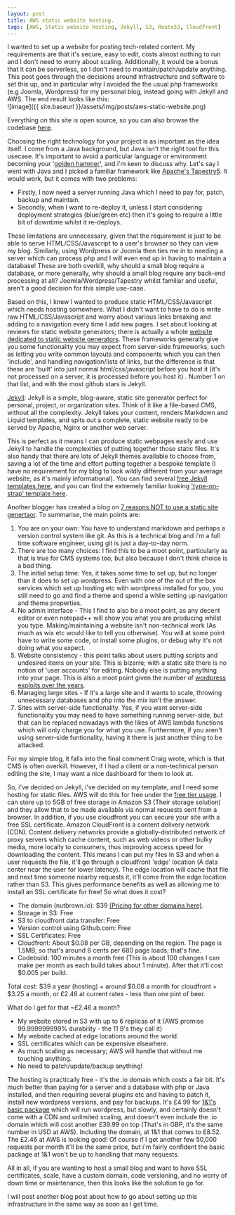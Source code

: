 ```yaml
---
layout: post
title: AWS static website hosting.
tags: [AWS, Static website hosting, Jekyll, S3, Route53, Cloudfront]
---
```

I wanted to set up a website for posting tech-related content. My requirements are that it's secure, easy to edit, costs almost nothing to run and I don't need to worry about scaling. Additionally, it would be a bonus that it can be serverless, so I don't need to maintain/patch/update anything. This post goes through the decisions around infrastructure and software to set this up, and in particular why I avoided the the usual php frameworks (e.g Joomla, Wordpress) for my personal blog, instead going with Jekyll and AWS. The end result looks like this:
<br/>![image]({{ site.baseurl }}/assets/img/posts/aws-static-website.png)

Everything on this site is open source, so you can also browse the codebase [here](https://github.com/NutterzUK/nutbrown "Github project").

Choosing the right technology for your project is as important as the idea itself. I come from a Java background, but Java isn't the right tool for this usecase. It's important to avoid a particular language or environment becoming your '[golden hammer](https://www.exceptionnotfound.net/the-golden-hammer-anti-pattern-primers/ "golden hammer")', and i'm keen to discuss why. Let's say I went with Java and I picked a familiar framework like [Apache's Tapestry5](http://tapestry.apache.org/ "Apache Tapestry"). It would work, but it comes with two problems:
- Firstly, I now need a server running Java which I need to pay for, patch, backup and maintain.
- Secondly, when I want to re-deploy it, unless I start considering deployment strategies (blue/green etc) then it's going to require a little bit of downtime whilst it re-deploys. 

These limitations are unnecessary, given that the requirement is just to be able to serve HTML/CSS/Javascript to a user's browser so they can view my blog. Similarly, using Wordpress or Joomla then ties me in to needing a server which can process php and I will even end up in having to maintain a database! These are both overkill, why should a small blog require a database, or more generally, why should a small blog require any back-end processing at all? Joomla/Wordpress/Tapestry whilst familiar and useful, aren't a good decision for this simple use-case.

Based on this, I knew I wanted to produce static HTML/CSS/Javascript which needs hosting somewhere. What I didn't want to have to do is write raw HTML/CSS/Javascript and worry about various links breaking and adding to a navigation every time I add new pages. I set about looking at reviews for static website generators; there is actually a whole [website dedicated to static website generators](https://www.staticgen.com/ "Static website generators"). These frameworks generally give you some functionality you may expect from server-side frameworks, such as letting you write common layouts and components which you can then 'include', and handling navigation/lists of links, but the difference is that these are 'built' into just normal html/css/javascript before you host it (it's not processed on a server, it is processed before you host it) . Number 1 on that list, and with the most github stars is Jekyll.

[Jekyll](https://jekyllrb.com/ "Jekyll"):
Jekyll is a simple, blog-aware, static site generator perfect for personal, project, or organization sites. Think of it like a file-based CMS, without all the complexity. Jekyll takes your content, renders Markdown and Liquid templates, and spits out a complete, static website ready to be served by Apache, Nginx or another web server.

This is perfect as it means I can produce static webpages easily and use Jekyll to handle the complexities of putting together those static files. It's also handy that there are lots of Jekyll themes available to choose from, saving a lot of the time and effort putting together a bespoke template (I have no requirement for my blog to look wildly different from your average website, as it's mainly informational). You can find several [free Jekyll templates here](http://jekyllthemes.org/ "Free Jekyll Templates"), and you can find the extremely familiar looking ['type-on-strap' template here](http://jekyllthemes.org/themes/Type-on-Strap/ "Type-On-Strap Jekll Template").

Another blogger has created a blog on [7 reasons NOT to use a static site genertaor](https://www.sitepoint.com/7-reasons-not-use-static-site-generator/). To summarise, the main points are:
1. You are on your own: You have to understand markdown and perhaps a version control system like git. As this is a technical blog and i'm a full time software engineer, using git is just a day-to-day norm.
2.  There are too many choices: I find this to be a moot point, particularly as that is true for CMS systems too, but also because I don't think choice is a bad thing.
3. The initial setup time: Yes, it takes some time to set up, but no longer than it does to set up wordpress. Even with one of the out of the box services which set up hosting etc with wordpress installed for you, you still need to go and find a theme and spend a while setting up navigation and theme properties.
4. No admin interface - This I find to also be a moot point, as any decent editor or even notepad++ will show you what you are producing whilst you type. Making/maintaining a website isn't non-technical work (As much as wix etc would like to tell you otherwise). You will at some point have to write some code, or install some plugins, or debug why it's not doing what you expect.
5. Website consistency - this point talks about users putting scripts and undesired items on your site. This is bizarre; with a static site there is no notion of 'user accounts' for editing. Nobody else is putting anything into your page. This is also a moot point given the number of [wordpress exploits over the years](https://premium.wpmudev.org/blog/wordpress-security-exploits/).
6. Managing large sites - If it's a large site and it wants to scale, throwing unnecessary databases and php into the mix isn't the answer.
7. Sites with server-side functionality. Yes, if you want server-side functionality you may need to have something running server-side, but that can be replaced nowadays with the likes of AWS lambda functions which will only charge you for what you use. Furthermore, if you aren't using server-side funtionality, having it there is just another thing to be attacked.

For my simple blog, it falls into the final comment Craig wrote, which is that CMS is often overkill. However, if I had a client or a non-technical person editing the site, I may want a nice dashboard for them to look at.

So, i've decided on Jekyll, i've decided on my template, and I need some hosting for static files. AWS will do this for free under the [free tier usage](https://aws.amazon.com/free/). I can store up to 5GB of free storage in Amazon S3 (Their storage solution) and they allow that to be made available via normal requests sent from a browser. In addition, if you use cloudfront you can secure your site with a free SSL certificate. Amazon CloudFront is a content delivery network (CDN). Content delivery networks provide a globally-distributed network of proxy servers which cache content, such as web videos or other bulky media, more locally to consumers, thus improving access speed for downloading the content. This means I can put my files in S3 and when a user requests the file, it'll go through a cloudfront 'edge' location (A data center near the user for lower latency). The edge location will cache that file and next time someone nearby requests it, it'll come from the edge location rather than S3. This gives performance benefits as well as allowing me to install an SSL certificate for free! So what does it cost?
- The domain (nutbrown.io): $39 [(Pricing for other domains here)](https://d32ze2gidvkk54.cloudfront.net/Amazon_Route_53_Domain_Registration_Pricing_20140731.pdf).
- Storage in S3: Free
- S3 to cloudfront data transfer: Free
- Version control using Github.com: Free
- SSL Certificates: Free
- Cloudfront: About $0.08 per GB, depending on the region. The page is 1.5MB, so that's around 8 cents per 680 page loads; that's fine.
- Codebuild: 100 minutes a month free (This is about 100 changes I can make per month as each build takes about 1 minute). After that it'll cost $0.005 per build.

Total cost: $39 a year (hosting) + around $0.08 a month for cloudfront = $3.25 a month, or £2.46 at current rates - less than one pint of beer.

What do I get for that ~£2.46 a month?
- My website stored in S3 with up to 6 replicas of it (AWS promise 99.999999999% durability - the 11 9's they call it)
- My website cached at edge locations around the world.
- SSL certificates which can be expensive elsewhere.
- As much scaling as necessary; AWS will handle that without me touching anything.
- No need to patch/update/backup anything!

The hosting is practically free - it's the .io domain which costs a fair bit. It's much better than paying for a server and a database with php or Java installed, and then requiring several plugins etc and having to patch it, install new wordpress versions, and pay for backups. It's £4.99 for [1&1's basic package](https://www.1and1.co.uk/web-hosting) which will run wordpress, but slowly, and certainly doesn't come with a CDN and unlimited scaling, and doesn't even include the .io domain which will cost another £39.99 on top (That's in GBP, it's the same number in USD at AWS). Including the domain, at 1&1 that comes to £8.52. The £2.46 at AWS is looking good! Of course if I get another few 50,000 requests per month it'll be the same price, but i'm fairly confident the basic package at 1&1 won't be up to handling that many requests.

All in all, if you are wanting to host a small blog and want to have SSL certificates, scale, have a custom domain, code versioning, and no worry of down time or maintenance, then this looks like the solution to go for.

I will post another blog post about how to go about setting up this infrastructure in the same way as soon as I get time.

